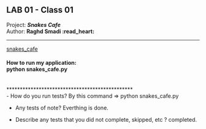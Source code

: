 ## LAB 01 - Class 01
Project: ***Snakes Cafe*** <br>
Author: **Raghd Smadi :read_heart:**
<br>
*************************************************
[snakes_cafe](https://raghdsmadi.github.io/snake-cafe/) <br>
<h4>How to run my application:
<br> python snakes_cafe.py </h4>
<br>
***********************************************
<br> 
- How do you run tests? By this command => python snakes_cafe.py <br>


- Any tests of note? Everthing is done.<br>


- Describe any tests that you did not complete, skipped, etc ? 
completed.